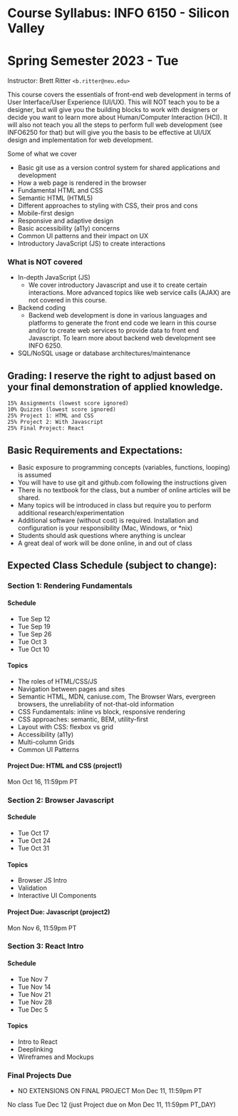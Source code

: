 ﻿# Course Syllabus: INFO 6150 - Silicon Valley
# Spring Semester 2023 - Tue
Instructor: Brett Ritter `<b.ritter@neu.edu>`

This course covers the essentials of front-end web development in terms of User Interface/User Experience (UI/UX).  This will NOT teach you to be a designer, but will give you the building blocks to work with designers or decide you want to learn more about Human/Computer Interaction (HCI).  It will also not teach you all the steps to perform full web development (see INFO6250 for that) but will give you the basis to be effective at UI/UX design and implementation for web development.

Some of what we cover
- Basic git use as a version control system for shared applications and development
- How a web page is rendered in the browser
- Fundamental HTML and CSS
- Semantic HTML (HTML5)
- Different approaches to styling with CSS, their pros and cons
- Mobile-first design
- Responsive and adaptive design
- Basic accessibility (a11y) concerns
- Common UI patterns and their impact on UX
- Introductory JavaScript (JS) to create interactions

### What is NOT covered
- In-depth JavaScript (JS)
  - We cover introductory Javascript and use it to create certain interactions.  More advanced topics like web service calls (AJAX) are not covered in this course.
- Backend coding
  - Backend web development is done in various languages and platforms to generate the front end code we learn in this course and/or to create web services to provide data to front end Javascript.  To learn more about backend web development see INFO 6250.
- SQL/NoSQL usage or database architectures/maintenance
 
## Grading: I reserve the right to adjust based on your final demonstration of applied knowledge.  
```
15% Assignments (lowest score ignored)
10% Quizzes (lowest score ignored)
25% Project 1: HTML and CSS
25% Project 2: With Javascript
25% Final Project: React
```

## Basic Requirements and Expectations:
- Basic exposure to programming concepts (variables, functions, looping) is assumed
- You will have to use git and github.com following the instructions given
- There is no textbook for the class, but a number of online articles will be shared.
- Many topics will be introduced in class but require you to perform additional research/experimentation
- Additional software (without cost) is required.  Installation and configuration is your responsibility (Mac, Windows, or \*nix)
- Students should ask questions where anything is unclear
- A great deal of work will be done online, in and out of class

## Expected Class Schedule (subject to change):

### Section 1: Rendering Fundamentals

#### Schedule
- Tue Sep 12 
- Tue Sep 19 
- Tue Sep 26 
- Tue Oct 3 
- Tue Oct 10 

#### Topics

- The roles of HTML/CSS/JS
- Navigation between pages and sites
- Semantic HTML, MDN, caniuse.com, The Browser Wars, evergreen browsers, the unreliability of not-that-old information
- CSS Fundamentals: inline vs block, responsive rendering
- CSS approaches: semantic, BEM, utility-first
- Layout with CSS: flexbox vs grid
- Accessibility (a11y)
- Multi-column Grids
- Common UI Patterns

#### Project Due: HTML and CSS (project1)

Mon Oct 16, 11:59pm PT

### Section 2: Browser Javascript

#### Schedule
- Tue Oct 17
- Tue Oct 24
- Tue Oct 31

#### Topics

- Browser JS Intro
- Validation
- Interactive UI Components

#### Project Due: Javascript (project2)

Mon Nov 6, 11:59pm PT

### Section 3: React Intro

#### Schedule
- Tue Nov 7
- Tue Nov 14
- Tue Nov 21
- Tue Nov 28  
- Tue Dec 5

#### Topics
- Intro to React
- Deeplinking
- Wireframes and Mockups

### Final Projects Due 
- NO EXTENSIONS ON FINAL PROJECT
Mon Dec 11, 11:59pm PT

No class Tue Dec 12 (just Project due on Mon Dec 11, 11:59pm PT_DAY)


